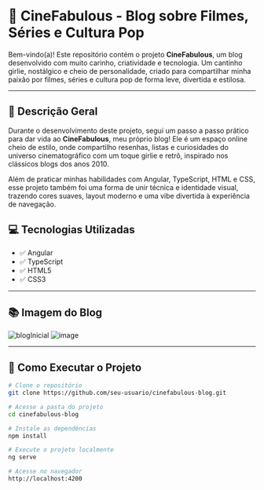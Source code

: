 # 💖 CineFabulous - Blog sobre Filmes, Séries e Cultura Pop

Bem-vindo(a)! Este repositório contém o projeto **CineFabulous**, um blog desenvolvido com muito carinho, criatividade e tecnologia. Um cantinho girlie, nostálgico e cheio de personalidade, criado para compartilhar minha paixão por filmes, séries e cultura pop de forma leve, divertida e estilosa.

---

## 📝 Descrição Geral

Durante o desenvolvimento deste projeto, segui um passo a passo prático para dar vida ao **CineFabulous**, meu próprio blog! Ele é um espaço online cheio de estilo, onde compartilho resenhas, listas e curiosidades do universo cinematográfico com um toque girlie e retrô, inspirado nos clássicos blogs dos anos 2010.

Além de praticar minhas habilidades com Angular, TypeScript, HTML e CSS, esse projeto também foi uma forma de unir técnica e identidade visual, trazendo cores suaves, layout moderno e uma vibe divertida à experiência de navegação.

## 💻 Tecnologias Utilizadas

- ✅ Angular  
- ✅ TypeScript  
- ✅ HTML5  
- ✅ CSS3  

---

## 📚 Imagem do Blog

![blogInicial](https://github.com/user-attachments/assets/c3d16556-0e93-481a-9e2d-aeaae1197c87)
![image](https://github.com/user-attachments/assets/86620828-ba7e-4d6d-bf4f-04bfb53bae51)

---

## 🚀 Como Executar o Projeto

```bash
# Clone o repositório
git clone https://github.com/seu-usuario/cinefabulous-blog.git

# Acesse a pasta do projeto
cd cinefabulous-blog

# Instale as dependências
npm install

# Execute o projeto localmente
ng serve

# Acesse no navegador
http://localhost:4200

